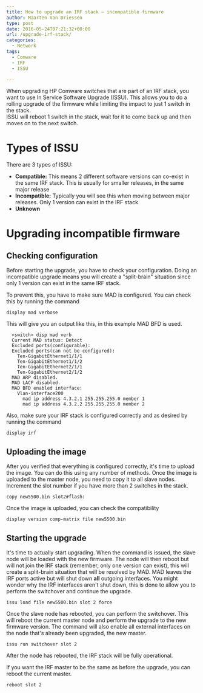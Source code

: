 ```yaml
---
title: How to upgrade an IRF stack – incompatible firmware
author: Maarten Van Driessen
type: post
date: 2016-05-24T07:21:32+00:00
url: /upgrade-irf-stack/
categories:
  - Network
tags:
  - Comware
  - IRF
  - ISSU

---
```

When upgrading HP Comware switches that are part of an IRF stack, you want to use In Service Software Upgrade (ISSU). This allows you to do a rolling upgrade of the firmware while limiting the impact to just 1 switch in the stack.  
ISSU will reboot 1 switch in the stack, wait for it to come back up and then moves on to the next switch.

# Types of ISSU

There are 3 types of ISSU:

  * **Compatible:** This means 2 different software versions can co-exist in the same IRF stack. This is usually for smaller releases, in the same major release
  * **Incompatible:** Typically you will see this when moving between major releases. Only 1 version can exist in the IRF stack
  * **Unknown**

# Upgrading incompatible firmware

## Checking configuration

Before starting the upgrade, you have to check your configuration. Doing an incompatible upgrade means you will create a "split-brain" situation since only 1 version can exist in the same IRF stack.

To prevent this, you have to make sure MAD is configured. You can check this by running the command

```display mad verbose```

This will give you an output like this, in this example MAD BFD is used.

```
  <switch> disp mad verb
  Current MAD status: Detect
  Excluded ports(configurable):
  Excluded ports(can not be configured):
    Ten-GigabitEthernet1/1/1
    Ten-GigabitEthernet1/1/2
    Ten-GigabitEthernet2/1/1
    Ten-GigabitEthernet2/1/2
  MAD ARP disabled.
  MAD LACP disabled.
  MAD BFD enabled interface:
    Vlan-interface200
      mad ip address 4.3.2.1 255.255.255.0 member 1
      mad ip address 4.3.2.2 255.255.255.0 member 2
```

Also, make sure your IRF stack is configured correctly and as desired by running the command

```display irf```

## Uploading the image

After you verified that everything is configured correctly, it's time to upload the image. You can do this using any number of methods. Once the image is uploaded to the master node, you need to copy it to all slave nodes. Increment the slot number if you have more than 2 switches in the stack.

```copy new5500.bin slot2#flash:```

Once the image is uploaded, you can check the compatibility

```display version comp-matrix file new5500.bin```

## Starting the upgrade

It's time to actually start upgrading. When the command is issued, the slave node will be loaded with the new firmware. The node will then reboot but will not join the IRF stack (remember, only one version can exist), this will create a split-brain situation that will be resolved by MAD. MAD leaves the IRF ports active but will shut down **all** outgoing interfaces. You might wonder why the IRF interfaces aren't shut down, this is done to allow you to perform the switchover and continue the upgrade.

```issu load file new5500.bin slot 2 force```

Once the slave node has rebooted, you can perform the switchover. This will reboot the current master node and perform the upgrade to the new firmware version. The command will also enable all external interfaces on the node that's already been upgraded, the new master.

```issu run switchover slot 2```

After the node has rebooted, the IRF stack will be fully operational.

If you want the IRF master to be the same as before the upgrade, you can reboot the current master.

```reboot slot 2```